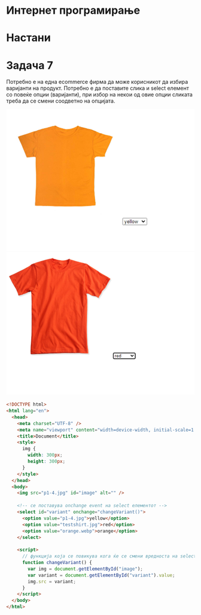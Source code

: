 # Интернет програмирање

# Настани

# Задача 7

Потребно е на една еcommerce фирма да може корисникот да избира варијанти на продукт. Потребно е да поставите слика и select елемент со повеќе опции (варијанти), при избор на некои од овие опции сликата треба да се смени соодветно на опцијата.

![IMAGE](images/1.png) ![IMAGE](images/2.png)

```html
<!DOCTYPE html>
<html lang="en">
  <head>
    <meta charset="UTF-8" />
    <meta name="viewport" content="width=device-width, initial-scale=1.0" />
    <title>Document</title>
    <style>
      img {
        width: 300px;
        height: 300px;
      }
    </style>
  </head>
  <body>
    <img src="p1-4.jpg" id="image" alt="" />

    <!-- се поставува onchange event на select елементот -->
    <select id="variant" onchange="changeVariant()">
      <option value="p1-4.jpg">yellow</option>
      <option value="testshirt.jpg">red</option>
      <option value="orange.webp">orange</option>
    </select>

    <script>
      // функција која се повикува кога ќе се смени вредноста на select елементот
      function changeVariant() {
        var img = document.getElementById("image");
        var variant = document.getElementById("variant").value;
        img.src = variant;
      }
    </script>
  </body>
</html>
```
